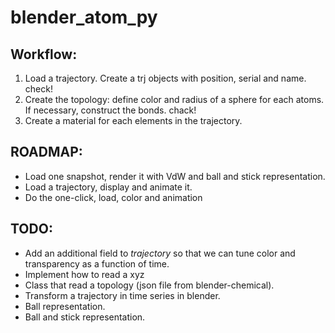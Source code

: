 # blender_atom_py

## Workflow:

1. Load a trajectory.  Create a trj objects with position, serial and name. check!
2. Create the topology: define color and radius of a sphere for each atoms. If necessary, construct the bonds. chack!
3. Create a material for each elements in the trajectory.

## ROADMAP:

* Load one snapshot, render it with VdW and ball and stick representation.
* Load a trajectory, display and animate it.
* Do the one-click, load, color and animation


## TODO:

* Add an additional field to _trajectory_ so that we can tune color and transparency as a function of time.
* Implement how to read a xyz
* Class that read a topology (json file from blender-chemical).
* Transform a trajectory in time series in blender.
* Ball representation.
* Ball and stick representation.

